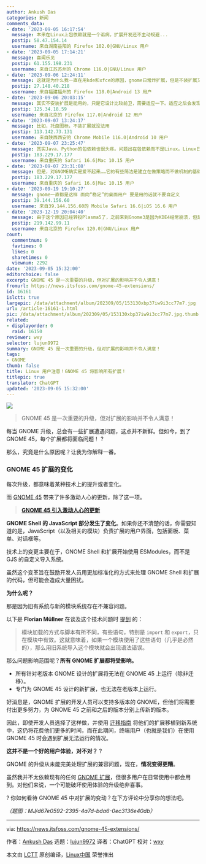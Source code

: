 ```yaml
---
author: Ankush Das
categories: 新闻
comments_data:
- date: '2023-09-05 16:17:54'
  message: 本来在Linux上包依赖就是一个诟病，扩展开发还不主动规避...
  postip: 58.47.154.14
  username: 来自湖南益阳的 Firefox 102.0|GNU/Linux 用户
- date: '2023-09-05 17:14:21'
  message: 喜闻乐见
  postip: 61.155.198.231
  username: 来自江苏苏州的 Chrome 116.0|GNU/Linux 用户
- date: '2023-09-06 12:24:11'
  message: 这就是为什么我一直在用kde和xfce的原因，gnome日常炸扩展，但是不装扩展又没法用
  postip: 27.148.40.218
  username: 来自福建福州的 Firefox 118.0|Android 13 用户
- date: '2023-09-06 20:03:15'
  message: 其实不安装扩展是能用的，只是它设计比较前卫，需要适应一下。适应之后会发现也不错。
  postip: 125.34.18.59
  username: 来自北京的 Firefox 117.0|Android 12 用户
- date: '2023-09-07 13:24:17'
  message: 比如，托盘图标，不装扩展就没法用
  postip: 113.142.73.131
  username: 来自陕西西安的 Chrome Mobile 116.0|Android 10 用户
- date: '2023-09-07 23:25:47'
  message: 其实Java、Python的包依赖也很头疼。问题出在包依赖而不是Linux。Linux日新月异，不断有新技术出来，所以出依赖问题也是正常。整个Linux大系统的开发，由分散的社区各自完成的，不遵循以前大公司玩的瀑布模型，不可能形成完善、统一、一致的API。微软Windows的Win32API全部由微软设计、开发，不稳定才是怪事。但稳定是稳定，想找个API输出RAW蓝牙都不行，还得自己从驱动层码起。苹果的API貌似一直都在变，不过大家被洗脑的洗的很成功。
  postip: 183.229.17.177
  username: 来自重庆的 Safari 16.6|Mac 10.15 用户
- date: '2023-09-07 23:31:08'
  message: 但是，对GNOME确实是爱不起来……它的有些简洁是建立在做策略而不做机制的基础上的，违背UNIX和KISS原则，只是看起来简洁。它和Systemd都快组成一套独立的大系统了。相反，KDE和XFCE就尽量将选择交给用户，而且默认的设定用起来也不错。
  postip: 183.229.17.177
  username: 来自重庆的 Safari 16.6|Mac 10.15 用户
- date: '2023-09-19 19:10:27'
  message: gnome一直都是这样 面向“稳定”的桌面用户 要是用的话就不要自定义
  postip: 39.144.156.60
  username: 来自39.144.156.60的 Mobile Safari 16.6|iOS 16.6 用户
- date: '2023-12-19 20:04:40'
  message: 由于这个原因已经转投Plasma5了，之前来到Gnome3是因为KDE4经常崩溃，但是Plasma5用起来还是比较稳定的。因为不炸插件，所以又回归KDE了
  postip: 219.142.99.11
  username: 来自北京的 Firefox 120.0|GNU/Linux 用户
count:
  commentnum: 9
  favtimes: 0
  likes: 0
  sharetimes: 0
  viewnum: 2292
date: '2023-09-05 15:32:00'
editorchoice: false
excerpt: GNOME 45 是一次重要的升级，但对扩展的影响并不令人满意！
fromurl: https://news.itsfoss.com/gnome-45-extensions/
id: 16161
islctt: true
largepic: /data/attachment/album/202309/05/153130xbp37iw9i3cc77m7.jpg
url: /article-16161-1.html
pic: /data/attachment/album/202309/05/153130xbp37iw9i3cc77m7.jpg.thumb.jpg
related:
- displayorder: 0
  raid: 16150
reviewer: wxy
selector: lujun9972
summary: GNOME 45 是一次重要的升级，但对扩展的影响并不令人满意！
tags:
- GNOME
thumb: false
title: Linux 用户注意！GNOME 45 将影响所有扩展！
titlepic: true
translator: ChatGPT
updated: '2023-09-05 15:32:00'
---
```


![](/data/attachment/album/202309/05/153130xbp37iw9i3cc77m7.jpg)



> 
> GNOME 45 是一次重要的升级，但对扩展的影响并不令人满意！
> 
> 
> 


每当 GNOME 升级，总会有一些扩展遭遇问题，这点并不新鲜。但如今，到了 GNOME 45，每个扩展都将面临问题！ ?


那么，究竟是什么原因呢？让我为你解释一番。


### GNOME 45 扩展的变化


每次升级，都意味着某种技术上的提升或者变化。


而 [GNOME 45](https://news.itsfoss.com/gnome-45/) 带来了许多激动人心的更新，除了这一项。



> 
> **[GNOME 45 引入激动人心的更新](/article-16150-1.html)**
> 
> 
> 


**GNOME Shell 的 JavaScript 部分发生了变化**。如果你还不清楚的话，你需要知道的是，JavaScript（以及相关的模块）负责扩展的用户界面，包括面板、菜单、对话框等。


技术上的变更主要在于，GNOME Shell 和扩展开始使用 ESModules，而不是 GJS 的自定义导入系统。


虽然这个变革旨在鼓励开发人员用更加标准化的方式来处理 GNOME Shell 和扩展的代码，但可能会造成大量困扰。


**为什么呢？**


那是因为旧有系统与新的模块系统存在不兼容问题。


以下是 **Florian Müllner** 在谈及这个技术问题时 [提到](https://blogs.gnome.org/shell-dev/2023/09/02/extensions-in-gnome-45/) 的：



> 
> 模块加载的方式与脚本有所不同，有些语句，特别是 `import` 和 `export`，只在模块中有效。这就意味着，如果一个模块使用了这些语句（几乎是必然的），那么用旧系统导入这个模块就会出现语法错误。
> 
> 
> 


那么问题影响范围呢？**所有 GNOME 扩展都将受影响。**


* 所有针对老版本 GNOME 设计的扩展将无法在 GNOME 45 上运行（除非迁移）。
* 专门为 GNOME 45 设计的新扩展，也无法在老版本上运行。


好消息是，GNOME 扩展的开发人员可以支持多版本的 GNOME，但他们将需要付出更多努力，为 GNOME 45 之前和之后的版本分别上传新的版本。


因此，即使开发人员选择了这样做，并使用 [迁移指南](https://gjs.guide/extensions/upgrading/gnome-shell-45.html#esm) 将他们的扩展移植到新系统中，这仍将花费他们更多的时间，而在此期间，终端用户（也就是我们）在使用 GNOME 45 时会遇到扩展无法运行的情况。


**这并不是一个好的用户体验，对不对？** ?


GNOME 的升级从未能完美处理扩展的兼容问题，现在，**情况变得更糟**。


虽然我并不太依赖现有的任何 [GNOME 扩展](https://itsfoss.com/gnome-shell-extensions/)，但很多用户在日常使用中都会用到。对他们来说，一个可能破坏使用体验的升级绝非喜事。


? 你如何看待 GNOME 45 中对扩展的变动？在下方评论中分享你的想法吧。


*（题图：MJ/d67e0592-2395-4a7d-bda6-0ec3136e40db）*




---


via: <https://news.itsfoss.com/gnome-45-extensions/>


作者：[Ankush Das](https://news.itsfoss.com/author/ankush/) 选题：[lujun9972](https://github.com/lujun9972) 译者：ChatGPT 校对：[wxy](https://github.com/wxy)


本文由 [LCTT](https://github.com/LCTT/TranslateProject) 原创编译，[Linux中国](https://linux.cn/) 荣誉推出